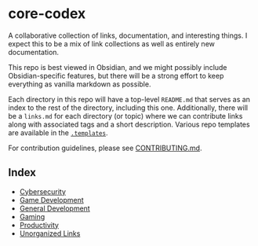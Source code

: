 # core-codex
A collaborative collection of links, documentation, and interesting things. I expect this to be a mix of link collections as well as entirely new documentation. 

This repo is best viewed in Obsidian, and we might possibly include Obsidian-specific features, but there will be a strong effort to keep everything as vanilla markdown as possible.

Each directory in this repo will have a top-level `README.md` that serves as an index to the rest of the directory, including this one. Additionally, there will be a `links.md` for each directory (or topic) where we can contribute links along with associated tags and a short description. Various repo templates are available in the [`.templates`](.templates/).


For contribution guidelines, please see [CONTRIBUTING.md](.github/CONTRIBUTING.md).

## Index
- [Cybersecurity](cybersecurity/README.md)
- [Game Development](game-dev/README.md)
- [General Development](dev/README.md)
- [Gaming](gaming/README.md)
- [Productivity](productivity/obsidian/README.md)
- [Unorganized Links](links.md)

